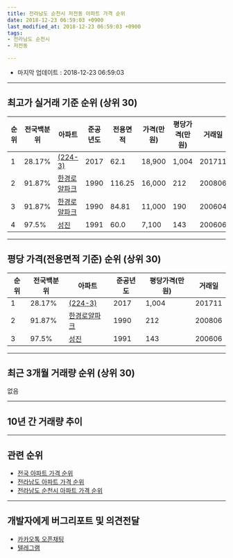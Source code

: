 ```yaml
---
title: 전라남도 순천시 저전동 아파트 가격 순위
date: 2018-12-23 06:59:03 +0900
last_modified_at: 2018-12-23 06:59:03 +0900
tags:
- 전라남도 순천시
- 저전동

---
```


* 마지막 업데이트 : 2018-12-23 06:59:03

---

## 최고가 실거래 기준 순위 (상위 30)


|순위|전국백분위|아파트|준공년도|전용면적|가격(만원)|평당가격(만원)|거래일|
|---|---|---|---|---|---|---|---|
|1|28.17%|[(224-3)](https://search.naver.com/search.naver?query=%EC%A0%84%EB%9D%BC%EB%82%A8%EB%8F%84+%EC%88%9C%EC%B2%9C%EC%8B%9C+%EC%A0%80%EC%A0%84%EB%8F%99+%28224-3%29)|2017|62.1|18,900|1,004|201711|
|2|91.87%|[한경로얄파크](https://search.naver.com/search.naver?query=%EC%A0%84%EB%9D%BC%EB%82%A8%EB%8F%84+%EC%88%9C%EC%B2%9C%EC%8B%9C+%EC%A0%80%EC%A0%84%EB%8F%99+%ED%95%9C%EA%B2%BD%EB%A1%9C%EC%96%84%ED%8C%8C%ED%81%AC)|1990|116.25|16,000|212|200806|
|3|91.87%|[한경로얄파크](https://search.naver.com/search.naver?query=%EC%A0%84%EB%9D%BC%EB%82%A8%EB%8F%84+%EC%88%9C%EC%B2%9C%EC%8B%9C+%EC%A0%80%EC%A0%84%EB%8F%99+%ED%95%9C%EA%B2%BD%EB%A1%9C%EC%96%84%ED%8C%8C%ED%81%AC)|1990|84.81|11,000|190|200604|
|4|97.5%|[성진](https://search.naver.com/search.naver?query=%EC%A0%84%EB%9D%BC%EB%82%A8%EB%8F%84+%EC%88%9C%EC%B2%9C%EC%8B%9C+%EC%A0%80%EC%A0%84%EB%8F%99+%EC%84%B1%EC%A7%84)|1991|60.0|7,100|143|200606|


---

## 평당 가격(전용면적 기준) 순위 (상위 30)


|순위|전국백분위|아파트|준공년도|평당가격(만원)|거래일|
|---|---|---|---|---|---|
|1|28.17%|[(224-3)](https://search.naver.com/search.naver?query=%EC%A0%84%EB%9D%BC%EB%82%A8%EB%8F%84+%EC%88%9C%EC%B2%9C%EC%8B%9C+%EC%A0%80%EC%A0%84%EB%8F%99+%28224-3%29)|2017|1,004|201711|
|2|91.87%|[한경로얄파크](https://search.naver.com/search.naver?query=%EC%A0%84%EB%9D%BC%EB%82%A8%EB%8F%84+%EC%88%9C%EC%B2%9C%EC%8B%9C+%EC%A0%80%EC%A0%84%EB%8F%99+%ED%95%9C%EA%B2%BD%EB%A1%9C%EC%96%84%ED%8C%8C%ED%81%AC)|1990|212|200806|
|3|97.5%|[성진](https://search.naver.com/search.naver?query=%EC%A0%84%EB%9D%BC%EB%82%A8%EB%8F%84+%EC%88%9C%EC%B2%9C%EC%8B%9C+%EC%A0%80%EC%A0%84%EB%8F%99+%EC%84%B1%EC%A7%84)|1991|143|200606|


---

## 최근 3개월 거래량 순위 (상위 30)

없음

---

## 10년 간 거래량 추이


<div style="width:100%;">
    <canvas id="deal_progress" height="250"></canvas>
</div>

<script>
new Chart(document.getElementById("deal_progress"), {
    type: 'line',
    data: {
        labels: ['200812','200901','200902','200903','200904','200905','200906','200907','200908','200909','200910','200911','200912','201001','201002','201003','201004','201005','201006','201007','201008','201009','201010','201011','201012','201101','201102','201103','201104','201105','201106','201107','201108','201109','201110','201111','201112','201201','201202','201203','201204','201205','201206','201207','201208','201209','201210','201211','201212','201301','201302','201303','201304','201305','201306','201307','201308','201309','201310','201311','201312','201401','201402','201403','201404','201405','201406','201407','201408','201409','201410','201411','201412','201501','201502','201503','201504','201505','201506','201507','201508','201509','201510','201511','201512','201601','201602','201603','201604','201605','201606','201607','201608','201609','201610','201611','201612','201701','201702','201703','201704','201705','201706','201707','201708','201709','201710','201711','201712','201801','201802','201803','201804','201805','201806','201807','201808','201809','201810','201811','201812'],
        datasets: [{
            label: '실거래 수',
            pointRadius: 1,
            data: [1, 0, 0, 1, 1, 0, 0, 0, 0, 1, 1, 1, 1, 0, 1, 2, 1, 1, 1, 1, 0, 2, 0, 3, 0, 1, 3, 0, 1, 1, 0, 1, 0, 1, 0, 1, 1, 0, 1, 0, 4, 0, 0, 1, 1, 1, 3, 2, 1, 1, 0, 0, 1, 0, 2, 0, 0, 0, 0, 0, 0, 1, 1, 1, 2, 1, 1, 0, 0, 2, 1, 0, 1, 1, 0, 0, 1, 2, 0, 0, 0, 0, 3, 3, 0, 0, 3, 1, 1, 0, 0, 3, 3, 1, 0, 3, 2, 0, 0, 3, 2, 3, 0, 4, 2, 0, 0, 1, 1, 0, 2, 1, 0, 0, 2, 0, 1, 1, 0, 0, 0],
            borderColor: "rgba(255, 201, 14, 1)",
            backgroundColor: "rgba(255, 201, 14, 0.5)",
            fill: true,
        }]
    },
    options: {
        responsive: true,
        title: {
            display: true,
            text: '10년간 거래량 추이'
        },
        tooltips: {
            mode: 'index',
            intersect: false,
        },
        hover: {
            mode: 'nearest',
            intersect: true
        },
        scales: {
            xAxes: [{
                display: true,
                scaleLabel: {
                    display: true,
                    labelString: '년/월'
                }
            }],
            yAxes: [{
                display: true,
                ticks: {
                    suggestedMin: 0,
                },
                scaleLabel: {
                    display: true,
                    labelString: '실거래 수'
                }
            }]
        }
    }
});

</script>


---

## 관련 순위

- [전국 아파트 가격 순위](https://inasie.github.io/apt-ranking/전국)
- [전라남도 아파트 가격 순위](https://inasie.github.io/apt-ranking/전라남도)
- [전라남도 순천시 아파트 가격 순위](https://inasie.github.io/apt-ranking/전라남도-순천시)


---

## 개발자에게 버그리포트 및 의견전달

- [카카오톡 오픈채팅](https://open.kakao.com/o/gLJUAP4)
- [텔레그램](https://t.me/inasie)

